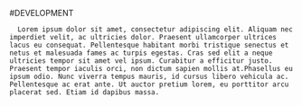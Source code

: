 #DEVELOPMENT

      Lorem ipsum dolor sit amet, consectetur adipiscing elit. Aliquam nec imperdiet velit, ac ultricies dolor. Praesent ullamcorper ultrices lacus eu consequat. Pellentesque habitant morbi tristique senectus et netus et malesuada fames ac turpis egestas. Cras sed elit a neque ultricies tempor sit amet vel ipsum. Curabitur a efficitur justo. Praesent tempor iaculis orci, non dictum sapien mollis at.Phasellus eu ipsum odio. Nunc viverra tempus mauris, id cursus libero vehicula ac. Pellentesque ac erat ante. Ut auctor pretium lorem, eu porttitor arcu placerat sed. Etiam id dapibus massa.
    
